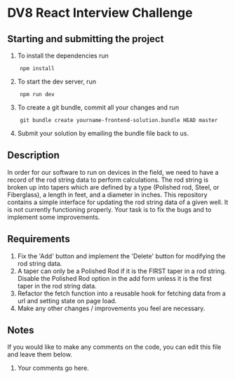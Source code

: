 # DV8 React Interview Challenge

## Starting and submitting the project
1. To install the dependencies run
```
	npm install 
```

2. To start the dev server, run 
```
	npm run dev
```

3. To create a git bundle, commit all your changes and run  

```
	git bundle create yourname-frontend-solution.bundle HEAD master
```

4. Submit your solution by emailing the bundle file back to us.

## Description
In order for our software to run on devices in the field, we need to have a record of the rod string data to perform calculations.
The rod string is broken up into tapers which are defined by a type (Polished rod, Steel, or Fiberglass), a length in feet, and a diameter in inches. 
This repository contains a simple interface for updating the rod string data of a given well. It is not currently functioning properly. Your task is to fix the bugs and to implement some improvements.	

## Requirements
1. Fix the 'Add' button and implement the 'Delete' button for modifying the rod string data.
2. A taper can only be a Polished Rod if it is the FIRST taper in a rod string. Disable the Polished Rod option in the add form unless it is the first taper in the rod string data.
3. Refactor the fetch function into a reusable hook for fetching data from a url and setting state on page load.
4. Make any other changes / improvements you feel are necessary.

## Notes
If you would like to make any comments on the code, you can edit this file and leave them below.
1. Your comments go here.
